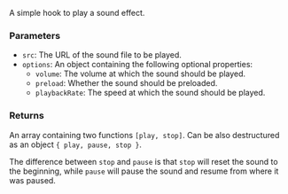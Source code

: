 A simple hook to play a sound effect.

### Parameters

- `src`: The URL of the sound file to be played.
- `options`: An object containing the following optional properties:
  - `volume`: The volume at which the sound should be played.
  - `preload`: Whether the sound should be preloaded.
  - `playbackRate`: The speed at which the sound should be played.

### Returns

An array containing two functions `[play, stop]`. Can be also destructured as an object `{ play, pause, stop }`.

The difference between `stop` and `pause` is that `stop` will reset the sound to the beginning, while `pause` will pause the sound and resume from where it was paused.

